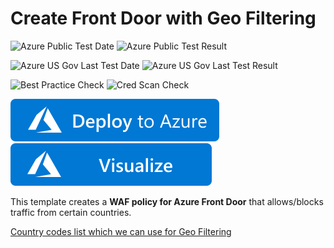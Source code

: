 # Create Front Door with Geo Filtering 

![Azure Public Test Date](https://azurequickstartsservice.blob.core.windows.net/badges/101-front-door-geo-filtering/PublicLastTestDate.svg)
![Azure Public Test Result](https://azurequickstartsservice.blob.core.windows.net/badges/101-front-door-geo-filtering/PublicDeployment.svg)

![Azure US Gov Last Test Date](https://azurequickstartsservice.blob.core.windows.net/badges/101-front-door-geo-filtering/FairfaxLastTestDate.svg)
![Azure US Gov Last Test Result](https://azurequickstartsservice.blob.core.windows.net/badges/101-front-door-geo-filtering/FairfaxDeployment.svg)

![Best Practice Check](https://azurequickstartsservice.blob.core.windows.net/badges/101-front-door-geo-filtering/BestPracticeResult.svg)
![Cred Scan Check](https://azurequickstartsservice.blob.core.windows.net/badges/101-front-door-geo-filtering/CredScanResult.svg)

[![Deploy To Azure](https://raw.githubusercontent.com/Azure/azure-quickstart-templates/master/1-CONTRIBUTION-GUIDE/images/deploytoazure.svg?sanitize=true)](https://portal.azure.com/#create/Microsoft.Template/uri/https%3A%2F%2Fraw.githubusercontent.com%2FAzure%2Fazure-quickstart-templates%2Fmaster%2F101-front-door-geo-filtering%2Fazuredeploy.json)  [![Visualize](https://raw.githubusercontent.com/Azure/azure-quickstart-templates/master/1-CONTRIBUTION-GUIDE/images/visualizebutton.svg?sanitize=true)](http://armviz.io/#/?load=https%3A%2F%2Fraw.githubusercontent.com%2FAzure%2Fazure-quickstart-templates%2Fmaster%2F101-front-door-geo-filtering%2Fazuredeploy.json)


This template creates a **WAF policy for Azure Front Door** that allows/blocks traffic from certain countries.

[Country codes list which we can use for Geo Filtering](https://msdn.microsoft.com/library/mt761717.aspx)



